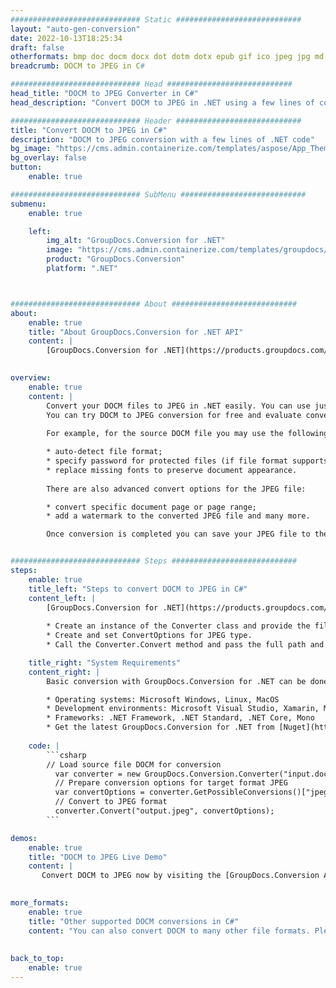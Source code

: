 ```yaml
---
############################# Static ############################
layout: "auto-gen-conversion"
date: 2022-10-13T18:25:34
draft: false
otherformats: bmp doc docm docx dot dotm dotx epub gif ico jpeg jpg md odt ott pdf png psd rtf tex tif tiff txt xps
breadcrumb: DOCM to JPEG in C#

############################# Head ############################
head_title: "DOCM to JPEG Converter in C#"
head_description: "Convert DOCM to JPEG in .NET using a few lines of code. Use the GroupDocs Document Conversion API to convert over 160 file formats."

############################# Header ############################
title: "Convert DOCM to JPEG in C#"
description: "DOCM to JPEG conversion with a few lines of .NET code"
bg_image: "https://cms.admin.containerize.com/templates/aspose/App_Themes/V3/images/bg/header1.png"
bg_overlay: false
button:
    enable: true

############################# SubMenu ############################
submenu:
    enable: true

    left:
        img_alt: "GroupDocs.Conversion for .NET"
        image: "https://cms.admin.containerize.com/templates/groupdocs/images/product-logos/90x90-noborder/groupdocs-conversion-net.png"
        product: "GroupDocs.Conversion"
        platform: ".NET"



############################# About ############################
about:
    enable: true
    title: "About GroupDocs.Conversion for .NET API"
    content: |
        [GroupDocs.Conversion for .NET](https://products.groupdocs.com/conversion/net/) can be used to convert Microsoft Word, Excel, PowerPoint, PDF, Visio and other formats. GroupDocs.Conversion is a standalone API that is suitable for back-end and internal systems where high performance is required. It does not depend on any software such as Microsoft or Open Office.
    

overview:
    enable: true
    content: |
        Convert your DOCM files to JPEG in .NET easily. You can use just a couple of C# code lines in any platform of your choice like - Windows, Linux, macOS.
        You can try DOCM to JPEG conversion for free and evaluate conversion results quality.  Along with simple file conversion scenarios you can try more advanced options for loading source DOCM file and for saving output JPEG result. 
        
        For example, for the source DOCM file you may use the following load options:

        * auto-detect file format;
        * specify password for protected files (if file format supports it);
        * replace missing fonts to preserve document appearance.
        
        There are also advanced convert options for the JPEG file:

        * convert specific document page or page range;
        * add a watermark to the converted JPEG file and many more.

        Once conversion is completed you can save your JPEG file to the local file path or any third-party storage like FTP, Amazon S3, Google Drive, Dropbox etc. Please note - to convert DOCM to JPEG there is no need for any additional software installed - like MS Office, Open Office, Adobe Acrobat Reader etc.


############################# Steps ############################
steps:
    enable: true
    title_left: "Steps to convert DOCM to JPEG in C#"
    content_left: |
        [GroupDocs.Conversion for .NET](https://products.groupdocs.com/conversion/net/) makes it easy for developers to convert a DOCM file to JPEG with a few lines of code.
        
        * Create an instance of the Converter class and provide the file DOCM with the full path
        * Create and set ConvertOptions for JPEG type.
        * Call the Converter.Convert method and pass the full path and format (JPEG) as a parameter

    title_right: "System Requirements"
    content_right: |
        Basic conversion with GroupDocs.Conversion for .NET can be done in just a few simple steps. Our APIs are supported on all major platforms and operating systems. Before executing the code below, make sure you have the following prerequisites installed on your system.

        * Operating systems: Microsoft Windows, Linux, MacOS
        * Development environments: Microsoft Visual Studio, Xamarin, MonoDevelop
        * Frameworks: .NET Framework, .NET Standard, .NET Core, Mono
        * Get the latest GroupDocs.Conversion for .NET from [Nuget](https://www.nuget.org/packages/groupdocs.conversion)
         
    code: |
        ```csharp    
        // Load source file DOCM for conversion
          var converter = new GroupDocs.Conversion.Converter("input.docm");
          // Prepare conversion options for target format JPEG
          var convertOptions = converter.GetPossibleConversions()["jpeg"].ConvertOptions;
          // Convert to JPEG format
          converter.Convert("output.jpeg", convertOptions);
        ```

demos:
    enable: true
    title: "DOCM to JPEG Live Demo"
    content: |
       Convert DOCM to JPEG now by visiting the [GroupDocs.Conversion App](https://products.groupdocs.app/conversion/family) website. Online demo has the following advantages
          

more_formats:
    enable: true
    title: "Other supported DOCM conversions in C#"
    content: "You can also convert DOCM to many other file formats. Please see the list below."
       
       
back_to_top:
    enable: true
---
```

